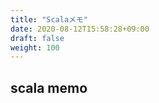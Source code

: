 ```yaml
---
title: "Scalaメモ"
date: 2020-08-12T15:58:28+09:00
draft: false
weight: 100
---
```





## scala memo
